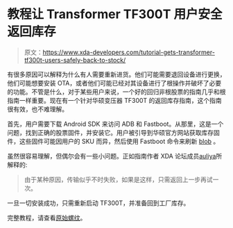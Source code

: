 # 教程让 Transformer TF300T 用户安全返回库存

> 原文：<https://www.xda-developers.com/tutorial-gets-transformer-tf300t-users-safely-back-to-stock/>

有很多原因可以解释为什么有人需要重新进货。他们可能需要退回设备进行更换，他们可能想要安装 OTA，或者他们可能已经对其设备进行了根操作并破坏了必要的功能。不管是什么，对于某些用户来说，一个好的回归非根股票的指南几乎和根指南一样重要。现在有一个针对华硕变压器 TF300T 的返回库存指南，这个指南很有效，也不难理解。

首先，用户需要下载 Android SDK 来访问 ADB 和 Fastboot。从那里，这是一个问题，找到正确的股票固件，并安装它。用户被引导到华硕官方网站获取库存固件，这些固件可能因用户的 SKU 而异，然后使用 Fastboot 命令来刷新 [blob](http://www.xda-developers.com/android/what-asus-developers-need-to-know-about-blob-tools/) 。

虽然很容易理解，但偶尔会有一些小问题。正如指南作者 XDA 论坛成员[auliya](http://forum.xda-developers.com/member.php?u=4647720)所解释的:

> 由于某种原因，传输似乎不时失败，如果是这样，只需返回上一步再试一次。

一旦一切安装成功，只需重新启动 TF300T，并准备回到工厂库存。

完整教程，请查看[原始螺纹](http://forum.xda-developers.com/showthread.php?t=1757077)。